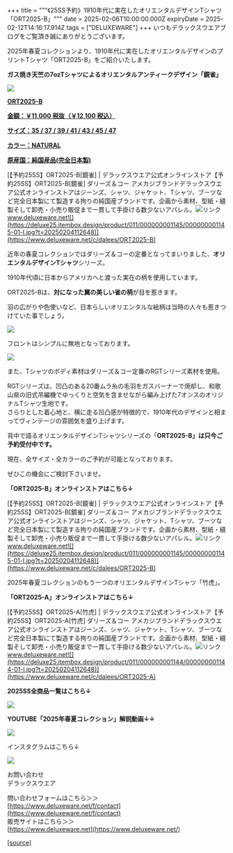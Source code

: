 +++
title = """《25SS予約》1910年代に実在したオリエンタルデザインTシャツ「ORT2025-B」"""
date = 2025-02-06T10:00:00.000Z
expiryDate = 2025-02-12T14:16:17.914Z
tags = ["DELUXEWARE"]
+++
いつもデラックスウエアブログをご覧頂き誠にありがとうございます。

2025年春夏コレクションより、1910年代に実在したオリエンタルデザインのプリントTシャツ「ORT2025-B」をご紹介いたします。

**ガス焼き天竺の7ozTシャツによるオリエンタルアンティークデザイン「鏡雀」**

[![](https://stat.ameba.jp/user_images/20250206/12/deluxeware/99/03/j/o0800080015541197878.jpg)](https://stat.ameba.jp/user_images/20250206/12/deluxeware/99/03/j/o0800080015541197878.jpg)

**[ORT2025-B](https://www.deluxeware.net/c/dalees/ORT2025-B)**

**[金額：￥11,000 税抜（￥12,100 税込）](https://www.deluxeware.net/c/dalees/ORT2025-B)**

**[サイズ：35 / 37 / 39 / 41 / 43 / 45 / 47](https://www.deluxeware.net/c/dalees/ORT2025-B)**

**[カラー：NATURAL](https://www.deluxeware.net/c/dalees/ORT2025-B)**

**[原産国：純国産品(完全日本製)](https://www.deluxeware.net/c/dalees/ORT2025-B)**

[【予約25SS】ORT2025-B\[鏡雀\] | デラックスウエア公式オンラインストア【予約25SS】ORT2025-B\[鏡雀\] ダリーズ＆コー アメカジブランドデラックスウエア公式オンラインストアはジーンズ、シャツ、ジャケット、Tシャツ、ブーツなど完全日本製にて製造する拘りの純国産ブランドです。企画から素材、型紙・縫製そして卸売・小売り販促まで一貫して手掛ける数少ないアパレル。![リンク](https://c.stat100.ameba.jp/ameblo/symbols/v3.20.0/svg/gray/editor_link.svg)www.deluxeware.net![](https://deluxe25.itembox.design/product/011/000000001145/000000001145-01-l.jpg?t=20250204112648)](https://www.deluxeware.net/c/dalees/ORT2025-B)

近年の春夏コレクションではダリーズ＆コーの定番となってまいりました、**オリエンタルデザインTシャツ**シリーズ。

1910年代頃に日本からアメリカへと渡った実在の柄を使用しています。

ORT2025-Bは、**対になった翼の美しい雀の柄**が目を惹きます。

羽の広がりや色使いなど、日本らしいオリエンタルな絵柄は当時の人々も惹きつけていた事でしょう。

[![](https://stat.ameba.jp/user_images/20250206/12/deluxeware/9d/41/j/o0800100015541197803.jpg)](https://stat.ameba.jp/user_images/20250206/12/deluxeware/9d/41/j/o0800100015541197803.jpg)

フロントはシンプルに無地となっております。

[![](https://stat.ameba.jp/user_images/20250206/13/deluxeware/9f/61/j/o0800080015541204895.jpg)](https://stat.ameba.jp/user_images/20250206/13/deluxeware/9f/61/j/o0800080015541204895.jpg)

また、Tシャツのボディ素材はダリーズ＆コー定番のRGTシリーズ素材を使用。

RGTシリーズは、凹凸のある20番ムラ糸の毛羽をガスバーナーで焼却し、和歌山県の旧式吊編機でゆっくりと空気を含ませながら編み上げた7オンスのオリジナルTシャツ生地です。  
さらりとした着心地と、横に走る凹凸感が特徴的で、1910年代のデザインと相まってヴィンテージの雰囲気を盛り上げます。

背中で語るオリエンタルデザインTシャツシリーズの「**ORT2025-B」は只今ご予約受付中です。**

現在、全サイズ・全カラーのご予約が可能となっております。

ぜひこの機会にご検討下さいませ。

**「ORT2025-B」オンラインストアはこちら↓**

[【予約25SS】ORT2025-B\[鏡雀\] | デラックスウエア公式オンラインストア【予約25SS】ORT2025-B\[鏡雀\] ダリーズ＆コー アメカジブランドデラックスウエア公式オンラインストアはジーンズ、シャツ、ジャケット、Tシャツ、ブーツなど完全日本製にて製造する拘りの純国産ブランドです。企画から素材、型紙・縫製そして卸売・小売り販促まで一貫して手掛ける数少ないアパレル。![リンク](https://c.stat100.ameba.jp/ameblo/symbols/v3.20.0/svg/gray/editor_link.svg)www.deluxeware.net![](https://deluxe25.itembox.design/product/011/000000001145/000000001145-01-l.jpg?t=20250204112648)](https://www.deluxeware.net/c/dalees/ORT2025-B)

2025年春夏コレクションのもう一つのオリエンタルデザインTシャツ「竹虎」。

**「ORT2025-A」オンラインストアはこちら↓**

[【予約25SS】ORT2025-A\[竹虎\] | デラックスウエア公式オンラインストア【予約25SS】ORT2025-A\[竹虎\] ダリーズ＆コー アメカジブランドデラックスウエア公式オンラインストアはジーンズ、シャツ、ジャケット、Tシャツ、ブーツなど完全日本製にて製造する拘りの純国産ブランドです。企画から素材、型紙・縫製そして卸売・小売り販促まで一貫して手掛ける数少ないアパレル。![リンク](https://c.stat100.ameba.jp/ameblo/symbols/v3.20.0/svg/gray/editor_link.svg)www.deluxeware.net![](https://deluxe25.itembox.design/product/011/000000001144/000000001144-01-l.jpg?t=20250204112648)](https://www.deluxeware.net/c/dalees/ORT2025-A)

**2025SS全商品一覧はこちら↓**

[![](https://stat.ameba.jp/user_images/20250114/17/deluxeware/cf/2d/j/o1200050015533133265.jpg?caw=800)](https://www.deluxeware.net/c/2025SSreserve)

**YOUTUBE「2025年春夏コレクション」解説動画↓↓**

**[![](https://stat.ameba.jp/user_images/20250108/16/deluxeware/ac/cf/j/o1200050015530951038.jpg?caw=800)](https://www.youtube.com/playlist?list=PLmcuUjZ67rhnclr762_W-zDg7FyyrNvqF)**

インスタグラムはこちら↓

[![](https://stat.ameba.jp/user_images/20240315/15/deluxeware/04/7f/j/o0800026015413271803.jpg?caw=800)](https://www.instagram.com/deluxeware/?hl=ja)

お問い合わせ  
デラックスウエア

問い合わせフォームはこちら＞＞  
[https://www.deluxeware.net/f/contact](https://www.deluxeware.net/f/contact)  
販売サイトはこちら＞＞  
[https://www.deluxeware.net](https://www.deluxeware.net/)

[[source]](https://ameblo.jp/deluxeware/entry-12885364224.html)

